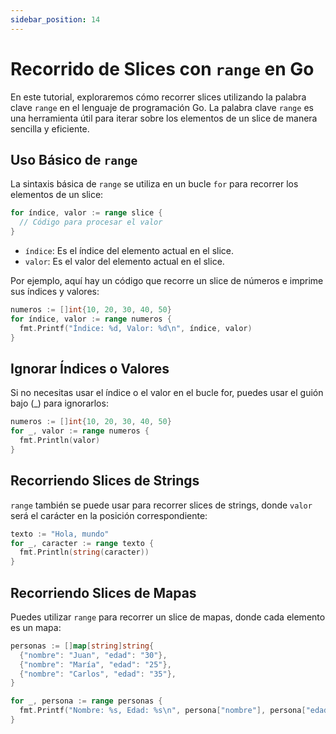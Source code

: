 ```yaml
---
sidebar_position: 14
---
```


# Recorrido de Slices con `range` en Go

En este tutorial, exploraremos cómo recorrer slices utilizando la palabra clave `range` en el lenguaje de programación Go. La palabra clave `range` es una herramienta útil para iterar sobre los elementos de un slice de manera sencilla y eficiente.

## Uso Básico de `range`

La sintaxis básica de `range` se utiliza en un bucle `for` para recorrer los elementos de un slice:

```go
for índice, valor := range slice {
  // Código para procesar el valor
}
```

- `índice`: Es el índice del elemento actual en el slice.
- `valor`: Es el valor del elemento actual en el slice.

Por ejemplo, aquí hay un código que recorre un slice de números e imprime sus índices y valores:

```go
numeros := []int{10, 20, 30, 40, 50}
for índice, valor := range numeros {
  fmt.Printf("Índice: %d, Valor: %d\n", índice, valor)
}
```

## Ignorar Índices o Valores

Si no necesitas usar el índice o el valor en el bucle for, puedes usar el guión bajo (_) para ignorarlos:

```go
numeros := []int{10, 20, 30, 40, 50}
for _, valor := range numeros {
  fmt.Println(valor)
}
```

## Recorriendo Slices de Strings

`range` también se puede usar para recorrer slices de strings, donde `valor` será el carácter en la posición correspondiente:

```go
texto := "Hola, mundo"
for _, caracter := range texto {
  fmt.Println(string(caracter))
}
```

## Recorriendo Slices de Mapas

Puedes utilizar `range` para recorrer un slice de mapas, donde cada elemento es un mapa:

```go
personas := []map[string]string{
  {"nombre": "Juan", "edad": "30"},
  {"nombre": "María", "edad": "25"},
  {"nombre": "Carlos", "edad": "35"},
}

for _, persona := range personas {
  fmt.Printf("Nombre: %s, Edad: %s\n", persona["nombre"], persona["edad"])
}
```

